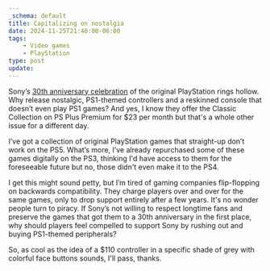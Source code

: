 ```yaml
---
_schema: default
title: Capitalizing on nostalgia
date: 2024-11-25T21:40:00-06:00
tags:
    - Video games
    - PlayStation
type: post
update:
---
```

Sony’s [30th anniversary celebration](https://www.playstation.com/en-us/30th-anniversary-collection/) of the original PlayStation rings hollow. Why release nostalgic, PS1-themed controllers and a reskinned console that doesn’t even play PS1 games? And yes, I know they offer the Classic Collection on PS Plus Premium for $23 per month but that's a whole other issue for a different day.

I’ve got a collection of original PlayStation games that straight-up don’t work on the PS5. What’s more, I’ve already repurchased some of these games digitally on the PS3, thinking I'd have access to them for the foreseeable future but no, those didn't even make it to the PS4.

I get this might sound petty, but I’m tired of gaming companies flip-flopping on backwards compatibility. They charge players over and over for the same games, only to drop support entirely after a few years. It's no wonder people turn to piracy. If Sony’s not willing to respect longtime fans and preserve the games that got them to a 30th anniversary in the first place, why should players feel compelled to support Sony by rushing out and buying PS1-themed peripherals?

So, as cool as the idea of a $110 controller in a specific shade of grey with colorful face buttons sounds, I'll pass, thanks.